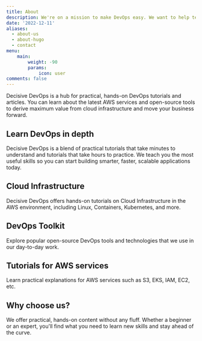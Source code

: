 ```yaml
---
title: About
description: We're on a mission to make DevOps easy. We want to help teams adopt new technologies and best practices.
date: '2022-12-11'
aliases:
  - about-us
  - about-hugo
  - contact
menu:
    main:
        weight: -90
        params:
            icon: user
comments: false
---
```

Decisive DevOps is a hub for practical, hands-on DevOps tutorials and articles. You can learn about the latest AWS services and open-source tools to derive maximum value from cloud infrastructure and move your business forward.

## Learn DevOps in depth
Decisive DevOps is a blend of practical tutorials that take minutes to understand and tutorials that take hours to practice. We teach you the most useful skills so you can start building smarter, faster, scalable applications today.

## Cloud Infrastructure

Decisive DevOps offers hands-on tutorials on Cloud Infrastructure in the AWS environment, including Linux, Containers, Kubernetes, and more.

## DevOps Toolkit

Explore popular open-source DevOps tools and technologies that we use in our day-to-day work.

## Tutorials for AWS services

Learn practical explanations for AWS services such as S3, EKS, IAM, EC2, etc.

## Why choose us?

We offer practical, hands-on content without any fluff. Whether a beginner or an expert, you'll find what you need to learn new skills and stay ahead of the curve.
